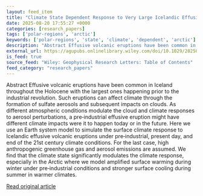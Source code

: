 ```yaml
---
layout: feed_item
title: "Climate State Dependent Response to Very Large Icelandic Effusive Volcanic Eruptions"
date: 2025-08-20 17:55:27 +0000
categories: [research_papers]
tags: ['polar-regions', 'arctic']
keywords: ['polar-regions', 'state', 'climate', 'dependent', 'arctic']
description: "Abstract Effusive volcanic eruptions have been common in Iceland throughout the Holocene with the largest ones happening prior to the industrial revolution"
external_url: https://agupubs.onlinelibrary.wiley.com/doi/10.1029/2025GL114638?af=R
is_feed: true
source_feed: "Wiley: Geophysical Research Letters: Table of Contents"
feed_category: "research_papers"
---
```


Abstract Effusive volcanic eruptions have been common in Iceland throughout the Holocene with the largest ones happening prior to the industrial revolution. Such eruptions can affect climate through the formation of sulfate aerosols and subsequent impacts on clouds. As different atmospheric conditions modulate the cloud and climate responses to aerosol perturbations, a pre‐industrial effusive eruption might have different climate impacts were it to happen today or in the future. Here we use an Earth system model to simulate the surface climate response to Icelandic effusive volcanic eruptions under pre‐industrial, present day, and end of the 21st century climate conditions. For the last case, high anthropogenic greenhouse gas and aerosol emissions are assumed. We find that the climate state significantly modulates the climate response, especially in the Arctic where we model amplified surface warming during winter under pre‐industrial conditions and stronger surface cooling during summer in warmer climates.

[Read original article](https://agupubs.onlinelibrary.wiley.com/doi/10.1029/2025GL114638?af=R)
